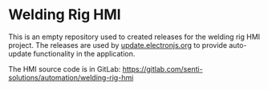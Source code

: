 # Welding Rig HMI

This is an empty repository used to created releases for the welding rig HMI project. The releases are used
by [update.electronjs.org](https://github.com/electron/update.electronjs.org) to provide auto-update functionality
in the application.

The HMI source code is in GitLab: https://gitlab.com/senti-solutions/automation/welding-rig-hmi
